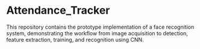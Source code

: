# Attendance_Tracker
This repository contains the prototype implementation of a face recognition system, demonstrating the workflow from image acquisition to detection, feature extraction, training, and recognition using CNN.
